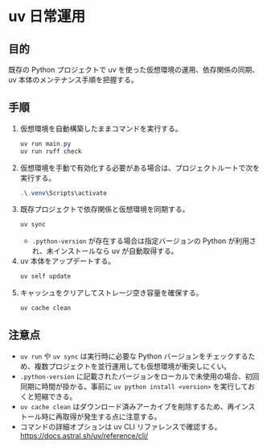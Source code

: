 # uv 日常運用

## 目的
既存の Python プロジェクトで uv を使った仮想環境の運用、依存関係の同期、uv 本体のメンテナンス手順を把握する。

## 手順
1. 仮想環境を自動構築したままコマンドを実行する。
   ```powershell
   uv run main.py
   uv run ruff check
   ```
2. 仮想環境を手動で有効化する必要がある場合は、プロジェクトルートで次を実行する。
   ```powershell
   .\.venv\Scripts\activate
   ```
3. 既存プロジェクトで依存関係と仮想環境を同期する。
   ```powershell
   uv sync
   ```
   - `.python-version` が存在する場合は指定バージョンの Python が利用され、未インストールなら uv が自動取得する。
4. uv 本体をアップデートする。
   ```powershell
   uv self update
   ```
5. キャッシュをクリアしてストレージ空き容量を確保する。
   ```powershell
   uv cache clean
   ```

## 注意点
- `uv run` や `uv sync` は実行時に必要な Python バージョンをチェックするため、複数プロジェクトを並行運用しても仮想環境が衝突しにくい。
- `.python-version` に記載されたバージョンをローカルで未使用の場合、初回同期に時間が掛かる。事前に `uv python install <version>` を実行しておくと短縮できる。
- `uv cache clean` はダウンロード済みアーカイブを削除するため、再インストール時に再取得が発生する点に注意する。
- コマンドの詳細オプションは uv CLI リファレンスで確認する。  
  <https://docs.astral.sh/uv/reference/cli/>
